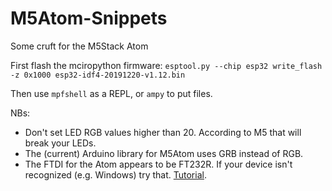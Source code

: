 # M5Atom-Snippets
Some cruft for the M5Stack Atom

First flash the mciropython firmware:
`esptool.py --chip esp32 write_flash -z 0x1000 esp32-idf4-20191220-v1.12.bin`

Then use `mpfshell` as a REPL, or `ampy` to put files.

NBs:
- Don't set LED RGB values higher than 20. According to M5 that will break your LEDs.
- The (current) Arduino library for M5Atom uses GRB instead of RGB.
- The FTDI for the Atom appears to be FT232R. If your device isn't recognized (e.g. Windows) try that. [Tutorial](https://www.usb-drivers.org/ft232r-usb-uart-driver.html).
